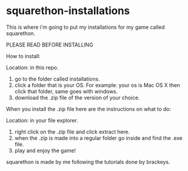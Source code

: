 # squarethon-installations

This is where i'm going to put my installations
for my game called squarethon.

PLEASE READ BEFORE INSTALLING

How to install:

Location: in this repo.

1. go to the folder called installations.
2. click a folder that is your OS. For example:
your os is Mac OS X then click that folder, same goes with windows.
3. download the .zip file of the version of your choice.

When you install the .zip file here are the instructions
on what to do:

Location: in your file explorer.

1. right click on the .zip file and click extract here.
2. when the .zip is made into a regular folder go inside
and find the .exe file.
3. play and enjoy the game!

squarethon is made by me following the tutorials done by brackeys.
